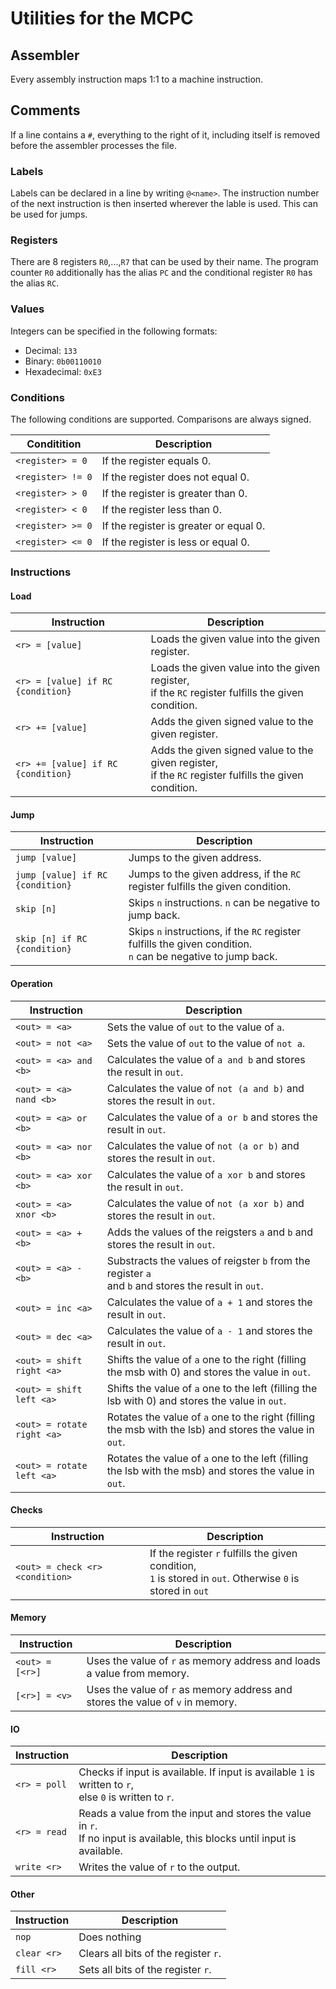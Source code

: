 # Utilities for the MCPC

## Assembler

Every assembly instruction maps 1:1 to a machine instruction.

## Comments
If a line contains a `#`, everything to the right of it, including itself is removed before the assembler processes the file. 

### Labels
Labels can be declared in a line by writing `@<name>`. The instruction number of the next instruction is then inserted wherever the lable is used. This can be used for jumps.

### Registers
There are 8 registers `R0`,...,`R7` that can be used by their name. The program counter `R0` additionally has the alias `PC` and the conditional register `R0` has the alias `RC`.

### Values
Integers can be specified in the following formats:
- Decimal: `133`
- Binary: `0b00110010`
- Hexadecimal: `0xE3`

### Conditions
The following conditions are supported. Comparisons are always signed.

Conditition|Description
---|---
`<register> = 0`|If the register equals 0.
`<register> != 0`|If the register does not equal 0.
`<register> > 0`|If the register is greater than 0.
`<register> < 0`|If the register less than 0.
`<register> >= 0`|If the register is greater or equal 0.
`<register> <= 0`|If the register is less or equal 0.

### Instructions

#### Load
Instruction|Description
---|---
`<r> = [value]`|Loads the given value into the given register.
`<r> = [value] if RC {condition}`|Loads the given value into the given register,<br> if the `RC` register fulfills the given condition.
`<r> += [value]`|Adds the given signed value to the given register.
`<r> += [value] if RC {condition}`|Adds the given signed value to the given register,<br> if the `RC` register fulfills the given condition.

#### Jump
Instruction|Description
---|---
`jump [value]`|Jumps to the given address.
`jump [value] if RC {condition}`|Jumps to the given address, if the `RC` register fulfills the given condition.
`skip [n]`|Skips `n` instructions. `n` can be negative to jump back.
`skip [n] if RC {condition}`|Skips `n` instructions, if the `RC` register fulfills the given condition.<br> `n` can be negative to jump back.

#### Operation
Instruction|Description
---|---
`<out> = <a>`|Sets the value of `out` to the value of `a`. 
`<out> = not <a>`|Sets the value of `out` to the value of `not a`. 
`<out> = <a> and <b>`|Calculates the value of `a and b` and stores the result in `out`.
`<out> = <a> nand <b>`|Calculates the value of `not (a and b)` and stores the result in `out`.
`<out> = <a> or <b>`|Calculates the value of `a or b` and stores the result in `out`.
`<out> = <a> nor <b>`|Calculates the value of `not (a or b)` and stores the result in `out`.
`<out> = <a> xor <b>`|Calculates the value of `a xor b` and stores the result in `out`.
`<out> = <a> xnor <b>`|Calculates the value of `not (a xor b)` and stores the result in `out`.
`<out> = <a> + <b>`|Adds the values of the reigsters `a` and `b` and stores the result in `out`.
`<out> = <a> - <b>`|Substracts the values of reigster `b` from the register `a` <br>and `b` and stores the result in `out`.
`<out> = inc <a>`|Calculates the value of `a + 1` and stores the result in `out`.
`<out> = dec <a>`|Calculates the value of `a - 1` and stores the result in `out`.
`<out> = shift right <a>`|Shifts the value of `a` one to the right (filling the msb with 0) and stores the value in `out`.
`<out> = shift left <a>`|Shifts the value of `a` one to the left (filling the lsb with 0) and stores the value in `out`.
`<out> = rotate right <a>`|Rotates the value of `a` one to the right (filling the msb with the lsb) and stores the value in `out`.
`<out> = rotate left <a>`|Rotates the value of `a` one to the left (filling the lsb with the msb) and stores the value in `out`.

#### Checks
Instruction|Description
---|---
`<out> = check <r> <condition>`|If the register `r` fulfills the given condition, <br>`1` is stored in `out`. Otherwise `0` is stored in `out`

#### Memory
Instruction|Description
---|---
`<out> = [<r>]`|Uses the value of `r` as memory address and loads a value from memory.
`[<r>] = <v>`|Uses the value of `r` as memory address and stores the value of `v` in memory.

#### IO
Instruction|Description
---|---
`<r> = poll`|Checks if input is available. If input is available `1` is written to `r`,<br> else `0` is written to `r`.
`<r> = read`|Reads a value from the input and stores the value in `r`. <br>If no input is available, this blocks until input is available.
`write <r>`|Writes the value of `r` to the output.

#### Other
Instruction|Description
---|---
`nop`|Does nothing
`clear <r>`|Clears all bits of the register `r`.
`fill <r>`|Sets all bits of the register `r`.